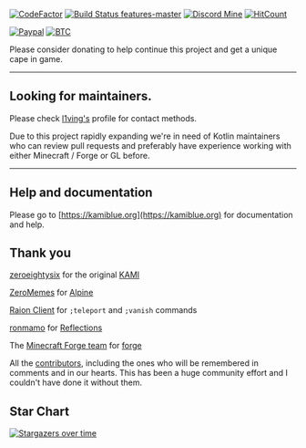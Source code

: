 [![CodeFactor](https://www.codefactor.io/repository/github/kami-blue/client/badge)](https://www.codefactor.io/repository/github/kami-blue/client)
[![Build Status features-master](https://img.shields.io/travis/com/kami-blue/client/master?logo=gradle&label=build)](https://travis-ci.com/kami-blue/client)
[![Discord Mine](https://img.shields.io/discord/573954110454366214?label=chat&logo=discord&logoColor=white)](https://discord.gg/KfpqwZB)
[![HitCount](http://hits.dwyl.com/kami-blue/client.svg)](http://hits.dwyl.com/kami-blue/client)

[![Paypal](https://img.shields.io/badge/paypal-donate-red?color=169bd7&logo=paypal)](https://paypal.me/mik4a/5USD)
[![BTC](https://img.shields.io/badge/btc-donate-red?color=f08b16&logo=bitcoin)](https://www.blockchain.com/btc/address/19pH4aNZZMPJkqQ2826BauRokyBs1NYon7)

Please consider donating to help continue this project and get a unique cape in game. 

***

## Looking for maintainers. 

Please check [l1ving's](https://github.com/l1ving) profile for contact methods. 

Due to this project rapidly expanding we're in need of Kotlin maintainers who can review pull requests and preferably have experience working with either Minecraft / Forge or GL before.

***

## Help and documentation

Please go to [https://kamiblue.org](https://kamiblue.org) for documentation and help.

## Thank you

[zeroeightysix](https://github.com/zeroeightysix) for the original [KAMI](https://github.com/zeroeightysix/KAMI)

[ZeroMemes](https://github.com/ZeroMemes) for [Alpine](https://github.com/ZeroMemes/Alpine)

[Raion Client](https://raionclient.com/) for `;teleport` and `;vanish` commands

[ronmamo](https://github.com/ronmamo/) for [Reflections](https://github.com/ronmamo/reflections)

The [Minecraft Forge team](https://github.com/MinecraftForge) for [forge](https://files.minecraftforge.net/)

All the [contributors](https://github.com/kami-blue/client/graphs/contributors), including the ones who will be remembered in comments and in our hearts. This has been a huge community effort and I couldn't have done it without them.

## Star Chart
[![Stargazers over time](https://starchart.cc/kami-blue/client.svg)](https://starchart.cc/kami-blue/client)
